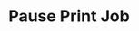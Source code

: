 ---
tag: m0076
codes:
- M76
title: Pause Print Job
long:
- Pause the print job timer.
notes: 
parameters: 
example:
- pre: Pause the print job timer
  code: M76
examples: 
---